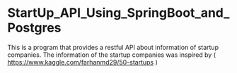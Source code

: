 # StartUp_API_Using_SpringBoot_and_Postgres

This is a program that provides a restful API about information of startup companies. The information of the startup companies was inspired by ( https://www.kaggle.com/farhanmd29/50-startups )

